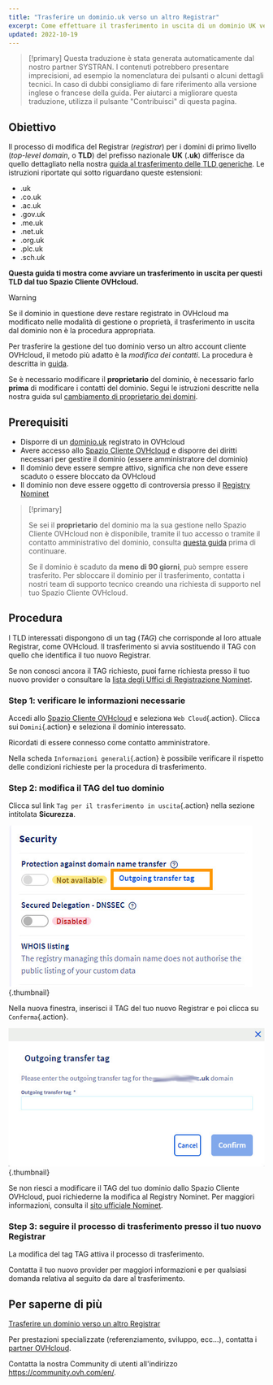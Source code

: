 ```yaml
---
title: "Trasferire un dominio.uk verso un altro Registrar"
excerpt: Come effettuare il trasferimento in uscita di un dominio UK verso un altro registrar
updated: 2022-10-19
---
```


> [!primary]
> Questa traduzione è stata generata automaticamente dal nostro partner SYSTRAN. I contenuti potrebbero presentare imprecisioni, ad esempio la nomenclatura dei pulsanti o alcuni dettagli tecnici. In caso di dubbi consigliamo di fare riferimento alla versione inglese o francese della guida. Per aiutarci a migliorare questa traduzione, utilizza il pulsante "Contribuisci" di questa pagina.
>

## Obiettivo

Il processo di modifica del Registrar (*registrar*) per i domini di primo livello (*top-level domain*, o **TLD**) del prefisso nazionale **UK** (**.uk**) differisce da quello dettagliato nella nostra [guida al trasferimento delle TLD generiche](/pages/web_cloud/domains/transfer_outgoing_domain). Le istruzioni riportate qui sotto riguardano queste estensioni:

- .uk
- .co.uk
- .ac.uk
- .gov.uk
- .me.uk
- .net.uk
- .org.uk
- .plc.uk
- .sch.uk

**Questa guida ti mostra come avviare un trasferimento in uscita per questi TLD dal tuo Spazio Cliente OVHcloud.**

> [!warning]
>
> Se il dominio in questione deve restare registrato in OVHcloud ma modificato nelle modalità di gestione o proprietà, il trasferimento in uscita dal dominio non è la procedura appropriata.
>
> Per trasferire la gestione del tuo dominio verso un altro account cliente OVHcloud, il metodo più adatto è la *modifica dei contatti*. La procedura è descritta in [guida](/pages/account_and_service_management/account_information/managing_contacts).
>
> Se è necessario modificare il **proprietario** del dominio, è necessario farlo **prima** di modificare i contatti del dominio. Segui le istruzioni descritte nella nostra guida sul [cambiamento di proprietario dei domini](/pages/web_cloud/domains/trade_domain).
>

## Prerequisiti

- Disporre di un [dominio.uk](/links/web/domains) registrato in OVHcloud
- Avere accesso allo [Spazio Cliente OVHcloud](/links/manager) e disporre dei diritti necessari per gestire il dominio (essere amministratore del dominio)
- Il dominio deve essere sempre attivo, significa che non deve essere scaduto o essere bloccato da OVHcloud
- Il dominio non deve essere oggetto di controversia presso il [Registry Nominet](https://www.nominet.uk/)

> [!primary]
>
> Se sei il **proprietario** del dominio ma la sua gestione nello Spazio Cliente OVHcloud non è disponibile, tramite il tuo accesso o tramite il contatto amministrativo del dominio, consulta [questa guida](/pages/account_and_service_management/account_information/managing_contacts#caso-specifico-di-un-proprietario-di-dominio) prima di continuare.
>
> Se il dominio è scaduto da **meno di 90 giorni**, può sempre essere trasferito. Per sbloccare il dominio per il trasferimento, contatta i nostri team di supporto tecnico creando una richiesta di supporto nel tuo Spazio Cliente OVHcloud.
>

## Procedura

I TLD interessati dispongono di un tag (*TAG*) che corrisponde al loro attuale Registrar, come OVHcloud. Il trasferimento si avvia sostituendo il TAG con quello che identifica il tuo nuovo Registrar.

Se non conosci ancora il TAG richiesto, puoi farne richiesta presso il tuo nuovo provider o consultare la [lista degli Uffici di Registrazione Nominet](https://registrars.nominet.uk/uk-namespace/registrar-agreement/list-of-registrars/).

### Step 1: verificare le informazioni necessarie

Accedi allo [Spazio Cliente OVHcloud](/links/manager) e seleziona `Web Cloud`{.action}. Clicca sui `Domini`{.action} e seleziona il dominio interessato.

Ricordati di essere connesso come contatto amministratore.

Nella scheda `Informazioni generali`{.action} è possibile verificare il rispetto delle condizioni richieste per la procedura di trasferimento.

### Step 2: modifica il TAG del tuo dominio

Clicca sul link `Tag per il trasferimento in uscita`{.action} nella sezione intitolata **Sicurezza**.

![trasferimento in uscita](images/outgoing-transfer-tag.jpg){.thumbnail}

Nella nuova finestra, inserisci il TAG del tuo nuovo Registrar e poi clicca su `Conferma`{.action}.

![trasferimento in uscita](images/outgoing-transfer-tag-confirmation.jpg){.thumbnail}

Se non riesci a modificare il TAG del tuo dominio dallo Spazio Cliente OVHcloud, puoi richiederne la modifica al Registry Nominet. Per maggiori informazioni, consulta il [sito ufficiale Nominet](https://www.nominet.uk/domain-support/).

### Step 3: seguire il processo di trasferimento presso il tuo nuovo Registrar

La modifica del tag TAG attiva il processo di trasferimento.

Contatta il tuo nuovo provider per maggiori informazioni e per qualsiasi domanda relativa al seguito da dare al trasferimento.

## Per saperne di più

[Trasferire un dominio verso un altro Registrar](/pages/web_cloud/domains/transfer_outgoing_domain)

Per prestazioni specializzate (referenziamento, sviluppo, ecc...), contatta i [partner OVHcloud](/links/partner).

Contatta la nostra Community di utenti all'indirizzo <https://community.ovh.com/en/>.